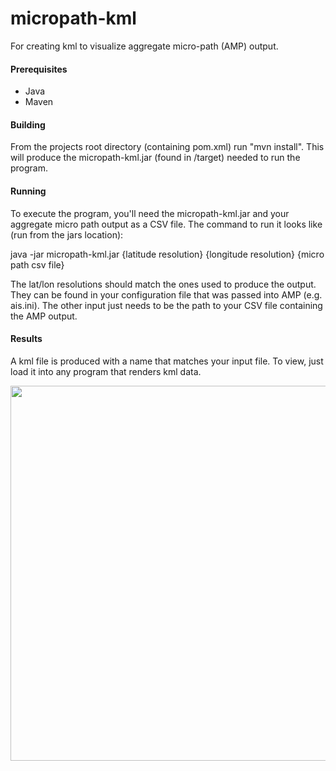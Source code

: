 micropath-kml
=============

For creating kml to visualize aggregate micro-path (AMP) output.

#### Prerequisites

* Java
* Maven

#### Building

From the projects root directory (containing pom.xml) run "mvn install".  This will produce the micropath-kml.jar (found in /target) needed to run the program.

#### Running

To execute the program, you'll need the micropath-kml.jar and your aggregate micro path output as a CSV file.  The command to run it looks like (run from the jars location):

java -jar micropath-kml.jar {latitude resolution} {longitude resolution} {micro path csv file}

The lat/lon resolutions should match the ones used to produce the output.  They can be found in your configuration file that was passed into AMP (e.g. ais.ini).  The other input just needs to be the path to your CSV file containing the AMP output.

#### Results

A kml file is produced with a name that matches your input file. To view, just load it into any program that renders kml data. 

<img src="https://raw.github.com/Sotera/micropath-kml/master/img/china-1.png" align="center" width="600"/>
